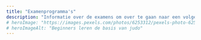 ```yaml
---
title: "Examenprogramma's"
description: "Informatie over de examens om over te gaan naar een volgende gordel"
# heroImage: "https://images.pexels.com/photos/6253312/pexels-photo-6253312.jpeg?auto=compress&cs=tinysrgb&w=800"
# heroImageAlt: "Beginners leren de basis van judo"
---
```


<!-- TODO: examens -->
